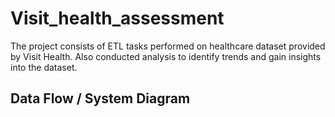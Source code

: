 # Visit_health_assessment
The project consists of ETL tasks performed on healthcare dataset provided by Visit Health. Also conducted analysis to identify trends and gain insights into the dataset.

## Data Flow / System  Diagram

